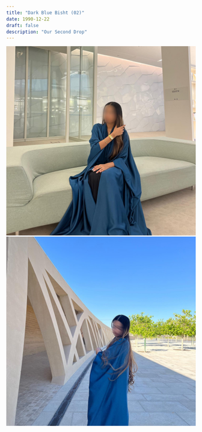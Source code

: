 ```yaml
---
title: "Dark Blue Bisht (02)"
date: 1990-12-22
draft: false
description: "Our Second Drop"
---
```


![Example](img/2024-06-04_22-39-07_UTC_1.jpg)
![Example](img/2024-06-04_22-40-11_UTC_3.jpg)
